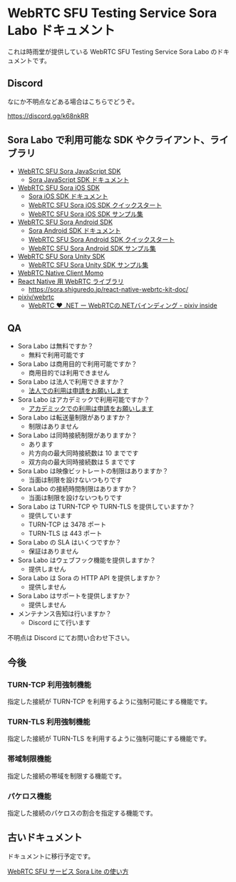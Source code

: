 # WebRTC SFU Testing Service Sora Labo ドキュメント

これは時雨堂が提供している WebRTC SFU Testing Service Sora Labo のドキュメントです。

## Discord

なにか不明点などある場合はこちらでどうぞ。

https://discord.gg/k68nkRR

## Sora Labo で利用可能な SDK やクライアント、ライブラリ

- [WebRTC SFU Sora JavaScript SDK](https://github.com/shiguredo/sora-js-sdk)
    - [Sora JavaScript SDK ドキュメント](https://sora.shiguredo.jp/js-sdk-doc/)
- [WebRTC SFU Sora iOS SDK](https://github.com/shiguredo/sora-ios-sdk)
    - [Sora iOS SDK ドキュメント](https://sora.shiguredo.jp/ios-sdk-doc/)
    - [WebRTC SFU Sora iOS SDK クイックスタート](https://github.com/shiguredo/sora-ios-sdk-quickstart)
    - [WebRTC SFU Sora iOS SDK サンプル集](https://github.com/shiguredo/sora-ios-sdk-samples)
- [WebRTC SFU Sora Android SDK](https://github.com/shiguredo/sora-android-sdk)
    - [Sora Android SDK ドキュメント](https://sora.shiguredo.jp/android-sdk-doc/)
    - [WebRTC SFU Sora Android SDK クイックスタート](https://github.com/shiguredo/sora-android-sdk-quickstart)
    - [WebRTC SFU Sora Android SDK サンプル集](https://github.com/shiguredo/sora-android-sdk-samples)
- [WebRTC SFU Sora Unity SDK](https://github.com/shiguredo/sora-unity-sdk)
    - [WebRTC SFU Sora Unity SDK サンプル集](https://github.com/shiguredo/sora-unity-sdk-samples)
- [WebRTC Native Client Momo](https://github.com/shiguredo/momo)
- [React Native 用 WebRTC ライブラリ](https://github.com/shiguredo/react-native-webrtc-kit)
    - https://sora.shiguredo.jp/react-native-webrtc-kit-doc/
- [pixiv/webrtc](https://github.com/pixiv/webrtc/blob/branch-heads/pixiv-m77/README.pixiv.md)
    - [WebRTC ♥ \.NET ー WebRTCの\.NETバインディング \- pixiv inside](https://inside.pixiv.blog/nekomanma/7920)

## QA

- Sora Labo は無料ですか？
    - 無料で利用可能です
- Sora Labo は商用目的で利用可能ですか？
    - 商用目的では利用できません
- Sora Labo は法人で利用できますか？
    - [法人での利用は申請をお願いします](https://gist.github.com/voluntas/99bfcefc3b63f481941ae91584916a79#id23)
- Sora Labo はアカデミックで利用可能ですか？
    - [アカデミックでの利用は申請をお願いします](https://gist.github.com/voluntas/99bfcefc3b63f481941ae91584916a79#id23)
- Sora Labo は転送量制限がありますか？
    - 制限はありません
- Sora Labo は同時接続制限がありますか？
    - あります
    - 片方向の最大同時接続数は 10 までです
    - 双方向の最大同時接続数は 5 までです
- Sora Labo は映像ビットレートの制限はありますか？
    - 当面は制限を設けないつもりです
- Sora Labo の接続時間制限はありますか？
    - 当面は制限を設けないつもりです
- Sora Labo は TURN-TCP や TURN-TLS を提供していますか？
    - 提供しています
    - TURN-TCP は 3478 ポート
    - TURN-TLS は 443 ポート
- Sora Labo の SLA はいくつですか？
    - 保証はありません
- Sora Labo はウェブフック機能を提供しますか？
    - 提供しません
- Sora Labo は Sora の HTTP API を提供しますか？
    - 提供しません
- Sora Labo はサポートを提供しますか？
    - 提供しません
- メンテナンス告知は行いますか？
    - Discord にて行います

不明点は Discord にてお問い合わせ下さい。

## 今後

### TURN-TCP 利用強制機能

指定した接続が TURN-TCP を利用するように強制可能にする機能です。

### TURN-TLS 利用強制機能

指定した接続が TURN-TLS を利用するように強制可能にする機能です。

### 帯域制限機能

指定した接続の帯域を制限する機能です。

### パケロス機能

指定した接続のパケロスの割合を指定する機能です。

## 古いドキュメント

ドキュメントに移行予定です。

[WebRTC SFU サービス Sora Lite の使い方](https://gist.github.com/voluntas/fb4cdc1626c941443e41a5a39050eb33)
